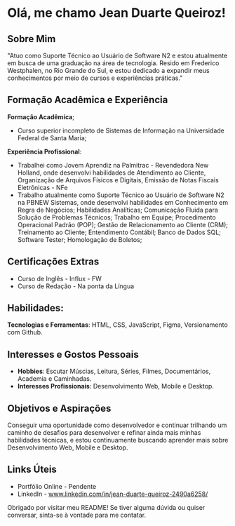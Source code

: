 # Olá, me chamo Jean Duarte Queiroz!

## Sobre Mim
"Atuo como Suporte Técnico ao Usuário de Software N2 e estou atualmente em busca de uma graduação na área de tecnologia. Resido em Frederico Westphalen, no Rio Grande do Sul, e estou dedicado a expandir meus conhecimentos por meio de cursos e experiências práticas."

## Formação Acadêmica e Experiência
**Formação Acadêmica**;
- Curso superior incompleto de Sistemas de Informação na Universidade Federal de Santa Maria;

**Experiência Profissional**:
- Trabalhei como Jovem Aprendiz na Palmitrac - Revendedora New Holland, onde desenvolvi habilidades de Atendimento ao Cliente,  Organização de Arquivos Físicos e Digitais, Emissão de Notas Fiscais Eletrônicas - NFe
- Trabalho atualmente como Suporte Técnico ao Usuário de Software N2 na PBNEW Sistemas, onde desenvolvi habilidades em Conhecimento em Regra de Negócios; Habilidades Analíticas; Comunicação Fluida para Solução de Problemas Técnicos; Trabalho em Equipe; Procedimento Operacional Padrão (POP); Gestão de Relacionamento ao Cliente (CRM); Treinamento ao Cliente; Entendimento Contábil; Banco de Dados SQL; Software Tester; Homologação de Boletos;

## Certificações Extras
- Curso de Inglês - Influx - FW
- Curso de Redação - Na ponta da Língua

## Habilidades:

**Tecnologias e Ferramentas**: HTML, CSS, JavaScript, Figma, Versionamento com Github.

## Interesses e Gostos Pessoais

- **Hobbies**:  Escutar Múscias, Leitura, Séries, Filmes, Documentários, Academia e Caminhadas.
- **Interesses Profissionais**: Desenvolvimento Web, Mobile e Desktop.

## Objetivos e Aspirações

Conseguir uma oportunidade como desenvolvedor e continuar trilhando um caminho de desafios para desenvolver e refinar ainda mais minhas habilidades técnicas, e estou continuamente buscando aprender mais sobre Desenvolvimento Web, Mobile e Desktop.

## Links Úteis

- Portfólio Online - Pendente
- LinkedIn - www.linkedin.com/in/jean-duarte-queiroz-2490a6258/

Obrigado por visitar meu README! Se tiver alguma dúvida ou quiser conversar, sinta-se à vontade para me contatar.

